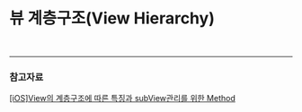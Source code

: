 # 뷰 계층구조(View Hierarchy)



<br>

---

### 참고자료

[[iOS]View의 계층구조에 따른 특징과 subView관리를 위한 Method](https://velog.io/@yongchul/iOSView의-계층구조)